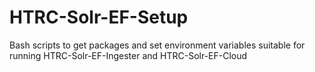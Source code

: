 # HTRC-Solr-EF-Setup
Bash scripts to get packages and set environment variables suitable for running HTRC-Solr-EF-Ingester and HTRC-Solr-EF-Cloud

